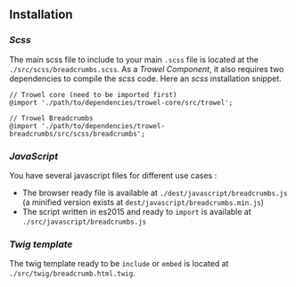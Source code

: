 ## Installation

### *Scss*
The main scss file to include to your main `.scss` file is located at the `./src/scss/breadcrumbs.scss`. As a *Trowel Component*, it also requires two dependencies to compile the *scss* code. Here an *scss* installation snippet.

```
// Trowel core (need to be imported first)
@import './path/to/dependencies/trowel-core/src/trowel';

// Trowel Breadcrumbs
@import './path/to/dependencies/trowel-breadcrumbs/src/scss/breadcrumbs';
```

### *JavaScript*
You have several javascript files for different use cases :
* The browser ready file is available at `./dest/javascript/breadcrumbs.js` (a minified version exists at `dest/javascript/breadcrumbs.min.js`)
* The script written in es2015 and ready to `import` is available at `./src/javascript/breadcrumbs.js`


### *Twig template*
The twig template ready to be `include` or `embed` is located at `./src/twig/breadcrumb.html.twig`.